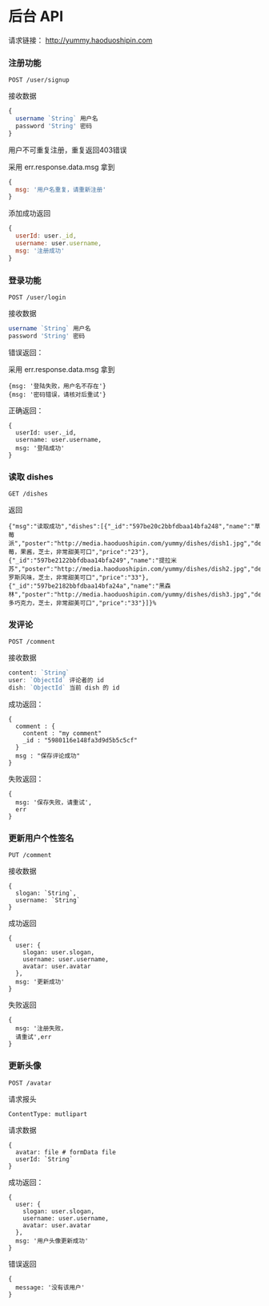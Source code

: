 # 后台 API

请求链接： http://yummy.haoduoshipin.com


### 注册功能

```
POST /user/signup
```

接收数据

```js
{
  username `String` 用户名
  password 'String' 密码
}
```

用户不可重复注册，重复返回403错误

采用 err.response.data.msg 拿到

```js
{
  msg: '用户名重复，请重新注册'
}
```

添加成功返回

```js
{
  userId: user._id,
  username: user.username,
  msg: '注册成功'
}
```

### 登录功能

```
POST /user/login
```

接收数据


```js
username `String` 用户名
password 'String' 密码
```

错误返回：

采用 err.response.data.msg 拿到

```
{msg: '登陆失败，用户名不存在'}
{msg: '密码错误，请核对后重试'}
```

正确返回：

```
{
  userId: user._id,
  username: user.username,
  msg: '登陆成功'
}
```

### 读取 dishes

```
GET /dishes
```

返回

```
{"msg":"读取成功","dishes":[{"_id":"597be20c2bbfdbaa14bfa248","name":"草莓派","poster":"http://media.haoduoshipin.com/yummy/dishes/dish1.jpg","desc":"草莓，果酱，芝士，非常甜美可口","price":"23"},{"_id":"597be2122bbfdbaa14bfa249","name":"提拉米苏","poster":"http://media.haoduoshipin.com/yummy/dishes/dish2.jpg","desc":"俄罗斯风味，芝士，非常甜美可口","price":"33"},{"_id":"597be2182bbfdbaa14bfa24a","name":"黑森林","poster":"http://media.haoduoshipin.com/yummy/dishes/dish3.jpg","desc":"很多巧克力，芝士，非常甜美可口","price":"33"}]}%
```


### 发评论

```
POST /comment
```

接收数据


```js
content: `String`
user: `ObjectId` 评论者的 id
dish: `ObjectId` 当前 dish 的 id
```

成功返回：

```
{
  comment : {
    content : "my comment"
    _id : "5980116e148fa3d9d5b5c5cf"
  }
  msg : "保存评论成功"
}
```

失败返回：

```
{
  msg: '保存失败，请重试',
  err
}
```

### 更新用户个性签名

```
PUT /comment
```

接收数据

```
{
  slogan: `String`,
  username: `String`
}

```

成功返回

```
{
  user: {
    slogan: user.slogan,
    username: user.username,
    avatar: user.avatar
  },
  msg: '更新成功'
}
```

失败返回

```
{
  msg: '注册失败，
  请重试',err
}
```


### 更新头像


```
POST /avatar
```


请求报头

```
ContentType: mutlipart
```

请求数据

```
{
  avatar: file # formData file
  userId: `String`
}
```

成功返回：

```
{
  user: {
    slogan: user.slogan,
    username: user.username,
    avatar: user.avatar
  },
  msg: '用户头像更新成功'
}
```

错误返回

```
{
  message: '没有该用户'
}
```
